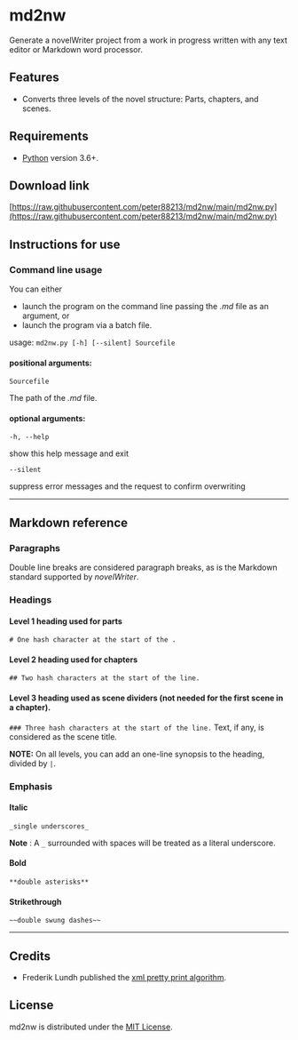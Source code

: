 # md2nw

Generate a novelWriter project from a work in progress written with any text editor or Markdown word processor.  

## Features

- Converts three levels of the novel structure: Parts, chapters, and scenes.

## Requirements

- [Python](https://www.python.org/) version 3.6+.

## Download link

[https://raw.githubusercontent.com/peter88213/md2nw/main/md2nw.py](https://raw.githubusercontent.com/peter88213/md2nw/main/md2nw.py)


## Instructions for use

### Command line usage

You can either

- launch the program on the command line passing the *.md* file as an argument, or
- launch the program via a batch file.

usage: `md2nw.py [-h] [--silent] Sourcefile`

#### positional arguments:

`Sourcefile` 

The path of the *.md* file. 

#### optional arguments:

`-h, --help` 

show this help message and exit

`--silent` 

suppress error messages and the request to confirm overwriting

---

## Markdown reference


### Paragraphs

Double line breaks are considered paragraph breaks, as is the Markdown standard
supported by *novelWriter*. 

### Headings

#### Level 1 heading used for parts
`# One hash character at the start of the .`

#### Level 2 heading used for chapters
`## Two hash characters at the start of the line.`

#### Level 3 heading used as scene dividers  (not needed for the first scene in a  chapter).
`### Three hash characters at the start of the line.` Text, if any, is considered as the scene title. 

**NOTE:** On all levels, you can add an one-line synopsis to the heading, divided by `|`. 

### Emphasis

#### Italic 
`_single underscores_`

**Note** : A `_` surrounded with spaces will be treated as a literal underscore.

#### Bold 
`**double asterisks**`

#### Strikethrough 
`~~double swung dashes~~`

---

## Credits

- Frederik Lundh published the [xml pretty print algorithm](http://effbot.org/zone/element-lib.htm#prettyprint).

## License

md2nw is distributed under the [MIT License](http://www.opensource.org/licenses/mit-license.php).

